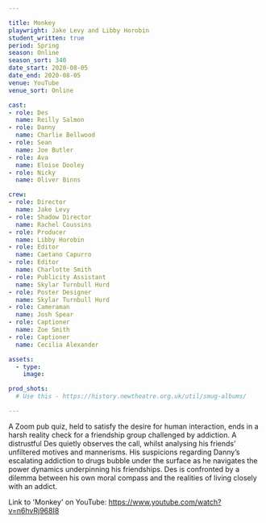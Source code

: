 ```yaml
---

title: Monkey
playwright: Jake Levy and Libby Horobin
student_written: true
period: Spring
season: Online
season_sort: 340
date_start: 2020-08-05
date_end: 2020-08-05
venue: YouTube 
venue_sort: Online 

cast:
- role: Des
  name: Reilly Salmon
- role: Danny
  name: Charlie Bellwood
- role: Sean
  name: Joe Butler
- role: Ava
  name: Eloise Dooley
- role: Nicky
  name: Oliver Binns

crew:
- role: Director
  name: Jake Levy
- role: Shadow Director 
  name: Rachel Coussins
- role: Producer
  name: Libby Horobin
- role: Editor
  name: Caetano Capurro
- role: Editor 
  name: Charlotte Smith
- role: Publicity Assistant
  name: Skylar Turnbull Hurd
- role: Poster Designer 
  name: Skylar Turnbull Hurd
- role: Cameraman 
  name: Josh Spear
- role: Captioner 
  name: Zoe Smith
- role: Captioner
  name: Cecilia Alexander

assets:
  - type:
    image:

prod_shots:
  # Use this - https://history.newtheatre.org.uk/util/smug-albums/

---
```


A Zoom pub quiz, held to satisfy the desire for human interaction, ends in a harsh reality check for a friendship group challenged by addiction. A distrustful Des quietly observes the call, whilst analysing his friends’ unfiltered motives and mannerisms. His suspicions regarding Danny’s escalating addiction to drugs bubble under the surface as he navigates the power dynamics underpinning his friendships. Des is confronted by a dilemma between his own moral compass and the realities of living closely with an addict. 

Link to 'Monkey' on YouTube: https://www.youtube.com/watch?v=n6hvRj968I8
